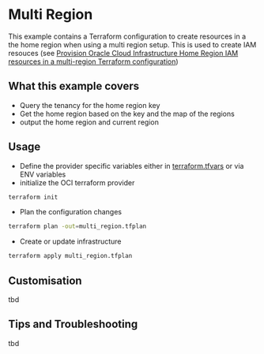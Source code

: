 # Multi Region

This example contains a Terraform configuration to create resources in a the home region when using a multi region setup. This is used to create IAM resouces (see [Provision Oracle Cloud Infrastructure Home Region IAM resources in a multi-region Terraform configuration](https://medium.com/oracledevs/provision-oracle-cloud-infrastructure-home-region-iam-resources-in-a-multi-region-terraform-f997a00ae7ed))

## What this example covers

- Query the tenancy for the home region key
- Get the home region based on the key and the map of the regions
- output the home region and current region

## Usage

- Define the provider specific variables either in [terraform.tfvars](terraform.tfvars) or via ENV variables
- initialize the OCI terraform provider

```bash
terraform init
```

- Plan the configuration changes

```bash
terraform plan -out=multi_region.tfplan
```

- Create or update infrastructure

```bash
terraform apply multi_region.tfplan
```

## Customisation

tbd

## Tips and Troubleshooting

tbd
